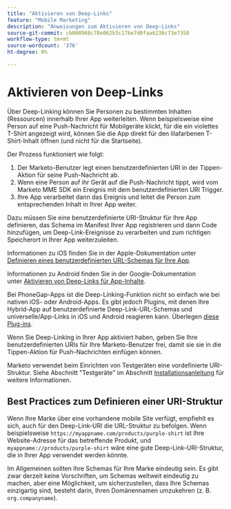 ```yaml
---
title: "Aktivieren von Deep-Links"
feature: "Mobile Marketing"
description: "Anweisungen zum Aktivieren von Deep-Links"
source-git-commit: cb000968c78e062b3c17be7d0faa6236c73e7358
workflow-type: tm+mt
source-wordcount: '376'
ht-degree: 0%

---
```



# Aktivieren von Deep-Links

Über Deep-Linking können Sie Personen zu bestimmten Inhalten (Ressourcen) innerhalb Ihrer App weiterleiten. Wenn beispielsweise eine Person auf eine Push-Nachricht für Mobilgeräte klickt, für die ein violettes T-Shirt angezeigt wird, können Sie die App direkt für den lilafarbenen T-Shirt-Inhalt öffnen (und nicht für die Startseite).

Der Prozess funktioniert wie folgt:

1. Der Marketo-Benutzer legt einen benutzerdefinierten URI in der Tippen-Aktion für seine Push-Nachricht ab.
1. Wenn eine Person auf ihr Gerät auf die Push-Nachricht tippt, wird vom Marketo MME SDK ein Ereignis mit dem benutzerdefinierten URI Trigger.
1. Ihre App verarbeitet dann das Ereignis und leitet die Person zum entsprechenden Inhalt in Ihrer App weiter.

Dazu müssen Sie eine benutzerdefinierte URI-Struktur für Ihre App definieren, das Schema im Manifest Ihrer App registrieren und dann Code hinzufügen, um Deep-Link-Ereignisse zu verarbeiten und zum richtigen Speicherort in Ihrer App weiterzuleiten.

Informationen zu iOS finden Sie in der Apple-Dokumentation unter [Definieren eines benutzerdefinierten URL-Schemas für Ihre App](https://developer.apple.com/documentation/xcode/defining-a-custom-url-scheme-for-your-app).

Informationen zu Android finden Sie in der Google-Dokumentation unter [Aktivieren von Deep-Links für App-Inhalte](https://developer.android.com/training/app-links/deep-linking).

Bei PhoneGap-Apps ist die Deep-Linking-Funktion nicht so einfach wie bei nativen iOS- oder Android-Apps. Es gibt jedoch Plugins, mit denen Ihre Hybrid-App auf benutzerdefinierte Deep-Link-URL-Schemas und universelle/App-Links in iOS und Android reagieren kann. Überlegen [diese Plug-ins](https://cordova.apache.org/plugins/?q=deeplink).

Wenn Sie Deep-Linking in Ihrer App aktiviert haben, geben Sie Ihre benutzerdefinierten URIs für Ihre Marketo-Benutzer frei, damit sie sie in die Tippen-Aktion für Push-Nachrichten einfügen können.

Marketo verwendet beim Einrichten von Testgeräten eine vordefinierte URI-Struktur. Siehe Abschnitt &quot;Testgeräte&quot; im Abschnitt [Installationsanleitung](installation.md) für weitere Informationen.

## Best Practices zum Definieren einer URI-Struktur

Wenn Ihre Marke über eine vorhandene mobile Site verfügt, empfiehlt es sich, auch für den Deep-Link-URI die URL-Struktur zu befolgen. Wenn beispielsweise `https://myappname.com/products/purple-shirt` ist Ihre Website-Adresse für das betreffende Produkt, und `myappname://products/purple-shirt` wäre eine gute Deep-Link-URI-Struktur, die in Ihrer App verwendet werden könnte.

Im Allgemeinen sollten Ihre Schemas für Ihre Marke eindeutig sein. Es gibt zwar derzeit keine Vorschriften, um Schemas weltweit eindeutig zu machen, aber eine Möglichkeit, um sicherzustellen, dass Ihre Schemas einzigartig sind, besteht darin, Ihren Domänennamen umzukehren (z. B. `org.companyname`).
